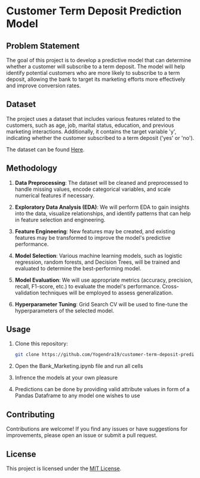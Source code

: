 # Customer Term Deposit Prediction Model

## Problem Statement

The goal of this project is to develop a predictive model that can determine whether a customer will subscribe to a term deposit. The model will help identify potential customers who are more likely to subscribe to a term deposit, allowing the bank to target its marketing efforts more effectively and improve conversion rates.

## Dataset

The project uses a dataset that includes various features related to the customers, such as age, job, marital status, education, and previous marketing interactions. Additionally, it contains the target variable 'y', indicating whether the customer subscribed to a term deposit ('yes' or 'no').

The dataset can be found [Here](https://archive.ics.uci.edu/ml/datasets/Bank+Marketing,).

## Methodology

1. **Data Preprocessing**: The dataset will be cleaned and preprocessed to handle missing values, encode categorical variables, and scale numerical features if necessary.

2. **Exploratory Data Analysis (EDA)**: We will perform EDA to gain insights into the data, visualize relationships, and identify patterns that can help in feature selection and engineering.

3. **Feature Engineering**: New features may be created, and existing features may be transformed to improve the model's predictive performance.

4. **Model Selection**: Various machine learning models, such as logistic regression, random forests, and Decision Trees, will be trained and evaluated to determine the best-performing model.

5. **Model Evaluation**: We will use appropriate metrics (accuracy, precision, recall, F1-score, etc.) to evaluate the model's performance. Cross-validation techniques will be employed to assess generalization.

6. **Hyperparameter Tuning**: Grid Search CV will be used to fine-tune the hyperparameters of the selected model.


## Usage

1. Clone this repository:

   ```bash
   git clone https://github.com/Yogendra19/customer-term-deposit-prediction.git

2. Open the Bank_Marketing.ipynb file and run all cells

3. Infrence the models at your own pleasure

4. Predictions can be done by providing valid attribute values in form of a Pandas Dataframe to any model one wishes to use


## Contributing

Contributions are welcome! If you find any issues or have suggestions for improvements, please open an issue or submit a pull request.

## License

This project is licensed under the [MIT License](LICENSE).

